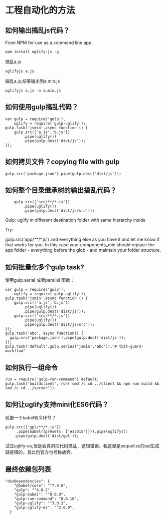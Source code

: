 # 工程自动化的方法

## 如何输出搞乱js代码？

From NPM for use as a command line app:

	npm install uglify-js -g

搞乱a.js

	uglifyjs a.js 

搞乱a.js,结果输出到a.min.js

	uglifyjs a.js -o a.min.js

## 如何使用gulp搞乱代码？
  
	var gulp = require('gulp'),
	    uglify = require('gulp-uglify'); 
	gulp.task('jsmin',async function () {
	    gulp.src(['a.js','b.js'])
	    	.pipe(uglify())
	        .pipe(gulp.dest('dist/js'));	
	});  

##  如何拷贝文件？copying file with gulp

	gulp.src('package.json').pipe(gulp.dest('dist/js'));


##  如何整个目录继承树的输出搞乱代码？


		gulp.src(['src/**/*.js'])
	    	.pipe(uglify())
	        .pipe(gulp.dest('dist/js/src'));


Gulp: uglify in different destination folder with same hierarchy inside

Try:

gulp.src('app/**/*.js')
and everything else as you have it and let me know if that works for you. In this case your components_min should replace the app folder - everything before the glob - and maintain your folder structure.

## 如何批量化多个gulp task?

使用gulp.serial 或者parallel 函数：

	var gulp = require('gulp'),
	    uglify = require('gulp-uglify'); 
	gulp.task('jsmin',async function () {
	    gulp.src(['a.js','b.js'])
	    	.pipe(uglify())
	        .pipe(gulp.dest('dist/js'));
	    gulp.src(['src/**/*.js'])
	    	.pipe(uglify())
	        .pipe(gulp.dest('dist/js/src'));
	});
	gulp.task('abc', async function() {
	  gulp.src('package.json').pipe(gulp.dest('dist/js'));
	});
	gulp.task('default',gulp.series('jsmin','abc'));"# tbit-guard-workflow" 

## 如何执行一组命令
	
	run = require('gulp-run-command').default;
	gulp.task('buildclient', run('cmd /c cd ../client && npm run build && cmd /c cd ../server'))

## 如何让uglify支持mini化ES6代码？

前置一个babel转义环节？

	gulp.src(['gpl/**/*.js'])
    	 .pipe(babel({presets: ['es2015']})).pipe(uglify())
        .pipe(gulp.dest('dist/gpl'));

试过uglify-es,但是会真的把代码搞乱，逻辑错误。我这里是sequelize的sql生成就是错的。且此包官方也号称放弃。

## 最终依赖包列表

	"devDependencies": {
	    "@babel/core": "^7.9.0",
	    "gulp": "^4.0.2",
	    "gulp-babel": "^8.0.0",
	    "gulp-run-command": "0.0.10",
	    "gulp-uglify": "^3.0.2",
	    "gulp-uglify-es": "^2.0.0",
	  }
